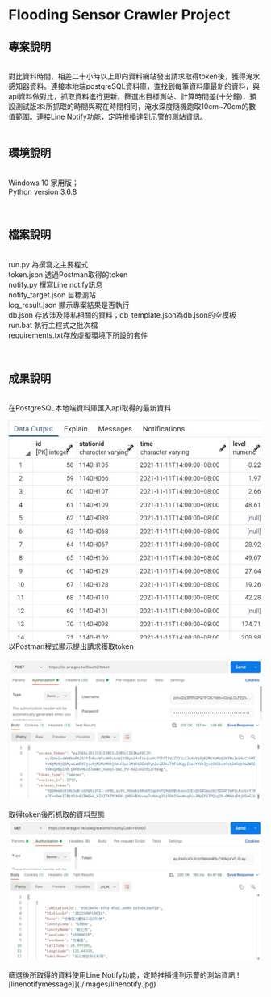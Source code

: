 # **Flooding Sensor Crawler Project**

## **專案說明**
<br>
對比資料時間，相差二十小時以上即向資料網站發出請求取得token後，獲得淹水感知器資料。連接本地端postgreSQL資料庫，查找到每筆資料庫最新的資料，與api資料做對比，抓取資料進行更新。篩選出目標測站、計算時間差(十分鐘)，預設測試版本:所抓取的時間與現在時間相同，淹水深度隨機跑取10cm~70cm的數值範圍。連接Line Notify功能，定時推播達到示警的測站資訊。
<br>
</br>

## **環境說明**
<br>Windows 10 家用版；
<br>Python version 3.6.8

</br>

## **檔案說明**
<br>run.py 為撰寫之主要程式
<br>token.json 透過Postman取得的token
<br>notify.py 撰寫Line notify訊息
<br>notify_target.json 目標測站 
<br>log_result.json 顯示專案結果是否執行
<br>db.json 存放涉及隱私相關的資料；db_template.json為db.json的空模板
<br>run.bat 執行主程式之批次檔
<br>requirements.txt存放虛擬環境下所設的套件

</br>

## **成果說明**
<br>在PostgreSQL本地端資料庫匯入api取得的最新資料

![PostgreSQL更新資料](./images/postgreSQL.jpg)
<br>以Postman程式顯示提出請求獲取token

![Postman獲取token](./images/Postman獲取token.jpg)

取得token後所抓取的資料型態
![Postman獲取資料](./images/Postman獲取資料.jpg)

篩選後所取得的資料使用Line Notify功能，定時推播達到示警的測站資訊
![linenotifymessage]](./images/linenotify.jpg)
